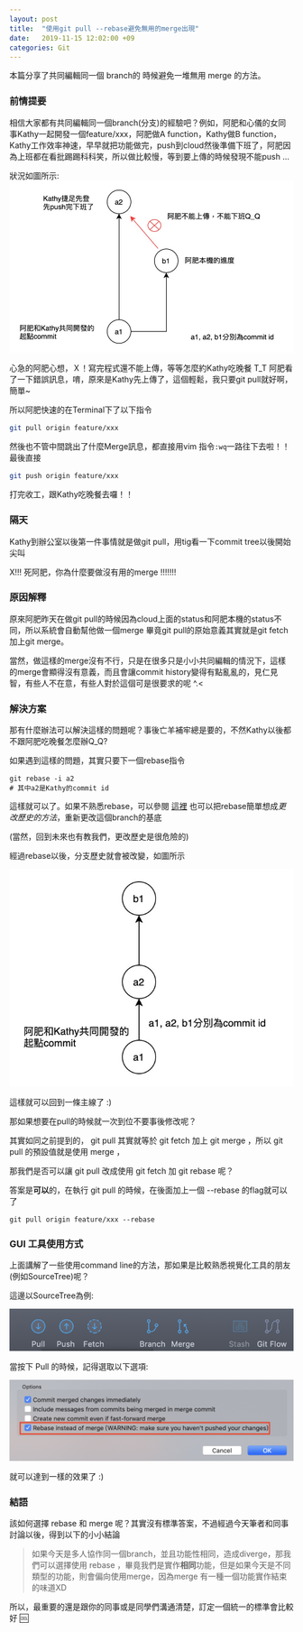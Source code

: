 ```yaml
---
layout: post
title:  "使用git pull --rebase避免無用的merge出現"
date:   2019-11-15 12:02:00 +09
categories: Git
---
```


本篇分享了共同編輯同一個 branch的 時候避免一堆無用 merge 的方法。

### 前情提要

相信大家都有共同編輯同一個branch(分支)的經驗吧？例如，阿肥和心儀的女同事Kathy一起開發一個feature/xxx，阿肥做A function，Kathy做B function，Kathy工作效率神速，早早就把功能做完，push到cloud然後準備下班了，阿肥因為上班都在看批踢踢科科笑，所以做比較慢，等到要上傳的時候發現不能push ...

狀況如圖所示:
![git_pull_rebase](/assets/img/git_pull_rebase_tompqnmls.jpg)

心急的阿肥心想，Ｘ！寫完程式還不能上傳，等等怎麼約Kathy吃晚餐 T_T
阿肥看了一下錯誤訊息，唷，原來是Kathy先上傳了，這個輕鬆，我只要git pull就好啊，簡單~

所以阿肥快速的在Terminal下了以下指令
```bash
git pull origin feature/xxx
```
然後也不管中間跳出了什麼Merge訊息，都直接用vim 指令```:wq```一路往下去啦！！
最後直接
```bash
git push origin feature/xxx
```

打完收工，跟Kathy吃晚餐去囉！！

### 隔天

Kathy到辦公室以後第一件事情就是做git pull，用tig看一下commit tree以後開始尖叫

X!!! 死阿肥，你為什麼要做沒有用的merge !!!!!!!


### 原因解釋

原來阿肥昨天在做git pull的時候因為cloud上面的status和阿肥本機的status不同，所以系統會自動幫他做一個merge
畢竟git pull的原始意義其實就是git fetch加上git merge。

當然，做這樣的merge沒有不行，只是在很多只是小小共同編輯的情況下，這樣的merge會顯得沒有意義，而且會讓commit history變得有點亂亂的，見仁見智，有些人不在意，有些人對於這個可是很要求的呢 ^.<

### 解決方案
那有什麼辦法可以解決這樣的問題呢？事後亡羊補牢總是要的，不然Kathy以後都不跟阿肥吃晚餐怎麼辦Q_Q?

如果遇到這樣的問題，其實只要下一個rebase指令
```shell
git rebase -i a2
# 其中a2是Kathy的commit id
```
這樣就可以了。如果不熟悉rebase，可以參閱 [這裡](https://gitbook.tw/chapters/branch/merge-with-rebase.html)
也可以把rebase簡單想成*更改歷史的方法*，重新更改這個branch的基底

(當然，回到未來也有教我們，更改歷史是很危險的)

經過rebase以後，分支歷史就會被改變，如圖所示

![git_pull_rebase_after](/assets/img/git_pull_rebase_after.jpg)

這樣就可以回到一條主線了 :)

那如果想要在pull的時候就一次到位不要事後修改呢？


其實如同之前提到的， git pull 其實就等於 git fetch 加上 git merge ，所以 git pull 的預設值就是使用 merge ，

那我們是否可以讓 git pull 改成使用 git fetch 加 git rebase 呢？

答案是**可以**的，在執行 git pull 的時候，在後面加上一個 --rebase 的flag就可以了

```shell
git pull origin feature/xxx --rebase
```

### GUI 工具使用方式
上面講解了一些使用command line的方法，那如果是比較熟悉視覺化工具的朋友(例如SourceTree)呢？

這邊以SourceTree為例:

![螢幕快照 2019-11-15 下午11.37.10](/assets/img/螢幕快照%202019-11-15%20下午11.37.10.png)

當按下 Pull 的時候，記得選取以下選項:

![螢幕快照 2019-11-15 下午11.37.31](/assets/img/螢幕快照%202019-11-15%20下午11.37.31.png)

就可以達到一樣的效果了 :) 

### 結語
該如何選擇 rebase 和 merge 呢？其實沒有標準答案，不過經過今天筆者和同事討論以後，得到以下的小小結論

> 如果今天是多人協作同一個branch，並且功能性相同，造成diverge，那我們可以選擇使用 rebase ，畢竟我們是實作**相同**功能，但是如果今天是不同類型的功能，則會偏向使用merge，因為merge 有一種一個功能實作結束的味道XD 

所以，最重要的還是跟你的同事或是同學們溝通清楚，訂定一個統一的標準會比較好 :cool: 

<br><br><br><br>